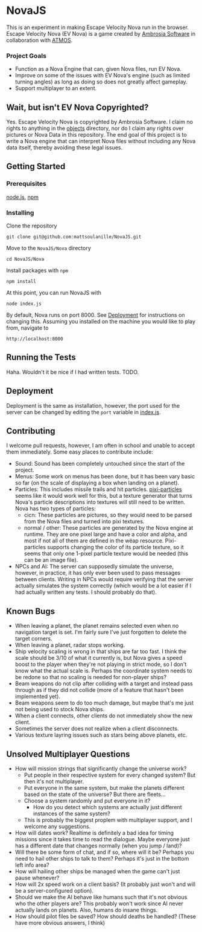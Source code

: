 NovaJS
======

This is an experiment in making Escape Velocity Nova run in the browser. Escape Velocity Nova (EV Nova) is a game created by [Ambrosia Software](http://www.ambrosiasw.com/) in collaboration with [ATMOS](https://en.wikipedia.org/wiki/ATMOS_Software).
### Project Goals
* Function as a Nova Engine that can, given Nova files, run EV Nova.
* Improve on some of the issues with EV Nova's engine (such as limited turning angles) as long as doing so does not greatly affect gameplay.
* Support multiplayer to an extent.

## Wait, but isn't EV Nova Copyrighted?

Yes. Escape Velocity Nova is copyrighted by Ambrosia Software. I claim no rights to anything in the [objects](https://github.com/mattsoulanille/NovaJS/tree/master/Nova/objects) directory, nor do I claim any rights over pictures or Nova Data in this repository. The end goal of this project is to write a Nova engine that can interpret Nova files without including any Nova data itself, thereby avoiding these legal issues.

## Getting Started

### Prerequisites

[node.js](https://nodejs.org/),
[npm](https://www.npmjs.com/)

### Installing

Clone the repository
```
git clone git@github.com:mattsoulanille/NovaJS.git
```
Move to the `NovaJS/Nova` directory
```
cd NovaJS/Nova
```

Install packages with `npm`
```
npm install
```
At this point, you can run NovaJS with
```
node index.js
```
By default, Nova runs on port 8000. See [Deployment](Deployment) for instructions on changing this. Assuming you installed on the machine you would like to play from, navigate to
```
http://localhost:8000
```

## Running the Tests
Haha. Wouldn't it be nice if I had written tests. TODO.

## Deployment
Deployment is the same as installation, however, the port used for the server can be changed by editing the `port` variable in [index.js](https://github.com/mattsoulanille/NovaJS/blob/master/Nova/index.js).

## Contributing

I welcome pull requests, however, I am often in school and unable to accept them immediately. Some easy places to contribute include:
* Sound: Sound has been completely untouched since the start of the project.
* Menus: Some work on menus has been done, but it has been vary basic so far (on the scale of displaying a box when landing on a planet).
* Particles: This includes missile trails and hit particles. [pixi-particles](https://github.com/pixijs/pixi-particles) seems like it would work well for this, but a texture generator that turns Nova's particle descriptions into textures will still need to be written. Nova has two types of particles:
   * cicn: These particles are pictures, so they would need to be parsed from the Nova files and turned into pixi textures.
   * normal / other: These particles are generated by the Nova engine at runtime. They are one pixel large and have a color and alpha, and most if not all of them are defined in the wëap resource. Pixi-particles supports changing the color of its particle texture, so it seems that only one 1-pixel particle texture would be needed (this can be an image file).
* NPCs and AI: The server can supposedly simulate the universe, however, in practice, it has only ever been used to pass messages between clients. Writing in NPCs would require verifying that the server actually simulates the system correctly (which would be a lot easier if I had actually written any tests. I should probably do that).

## Known Bugs
* When leaving a planet, the planet remains selected even when no navigation target is set. I'm fairly sure I've just forgotten to delete the target corners.
* When leaving a planet, radar stops working.
* Ship velocity scaling is wrong in that ships are far too fast. I think the scale should be 3/10 of what it currently is, but Nova gives a speed boost to the player when they're not playing in strict mode, so I don't know what the actual scale is. Perhaps the coordinate system needs to be redone so that no scaling is needed for non-player ships?
* Beam weapons do not clip after colliding with a target and instead pass through as if they did not collide (more of a feature that hasn't been implemented yet).
* Beam weapons seem to do too much damage, but maybe that's me just not being used to stock Nova ships.
* When a client connects, other clients do not immediately show the new client.
* Sometimes the server does not realize when a client disconnects.
* Various texture layring issues such as stars being above planets, etc.


## Unsolved Multiplayer Questions
* How will mission strings that significantly change the universe work?
  * Put people in their respective system for every changed system? But then it's not multiplayer.
  * Put everyone in the same system, but make the planets different based on the state of the universe? But there are fleets...
  * Choose a system randomly and put everyone in it?
    * How do you detect which systems are actually just different instances of the same system?
  * This is probably the biggest proplem with multiplayer support, and I welcome any suggestions.
* How will dates work? Realtime is definitely a bad idea for timing missions since it takes time to read the dialogue. Maybe everyone just has a different date that changes normally (when you jump / land)?
* Will there be some form of chat, and if so, where will it be? Perhaps you need to hail other ships to talk to them? Perhaps it's just in the bottom left info area?
* How will hailing other ships be managed when the game can't just pause whenever?
* How will 2x speed work on a client basis? (It probably just won't and will be a server-configured option).
* Should we make the AI behave like humans such that it's not obvious who the other players are? This probably won't work since AI never actually lands on planets. Also, humans do insane things.
* How should pilot files be saved? How should deaths be handled? (These have more obvious answers, I think)





